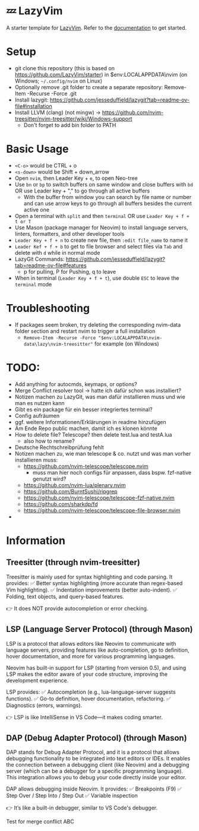 # 💤 LazyVim

A starter template for [LazyVim](https://github.com/LazyVim/LazyVim).
Refer to the [documentation](https://lazyvim.github.io/installation) to get started.

# Setup
- git clone this repository (this is based on https://github.com/LazyVim/starter) in $env:LOCALAPPDATA\nvim (on Windows; `~/.config/nvim` on Linux)
- Optionally remove .git folder to create a separate repository: Remove-Item -Recurse -Force .git
- Install lazygit: https://github.com/jesseduffield/lazygit?tab=readme-ov-file#installation
- Install LLVM (clang) (not mingw) -> https://github.com/nvim-treesitter/nvim-treesitter/wiki/Windows-support
  - Don't forget to add bin folder to PATH

# Basic Usage
- `<C-o>` would be CTRL + o
- `<s-down>` would be Shift + down_arrow
- Open `nvim`, then Leader Key + `e`, to open Neo-tree
- Use `bn` or `bp` to switch buffers on same window and close buffers with `bd` OR use Leader key + "," to go through all active buffers
  - With the buffer from window you can search by file name or number and can use arrow keys to go through all buffers besides the current active one
- Open a terminal with `split` and then `terminal` OR use `Leader Key + f + t or T`
- Use Mason (package manager for Neovim) to install language servers, linters, formatters, and other developer tools
- `Leader Key + f + n` to create new file, then `:edit file_name` to name it
- `Leader Kef + f + b` to get to file browser and select files via `Tab` and delete with `d` while in normal mode
- LazyGit Commands: https://github.com/jesseduffield/lazygit?tab=readme-ov-file#features
  - p for pulling, P for Pushing, q to leave
- When in terminal (`Leader Key + f + t`), use double `ESC` to leave the `terminal` mode


# Troubleshooting

- If packages seem broken, try deleting the corresponding nvim-data folder section and restart nvim to trigger a full installation
  - `Remove-Item -Recurse -Force "$env:LOCALAPPDATA\nvim-data\lazy\nvim-treesitter"` for example (on Windows)

# TODO:
- Add anything for autocmds, keymaps, or options?
- Merge Conflict resolver tool -> hatte ich dafür schon was installiert?
- Notizen machen zu LazyGit, was man dafür installieren muss und wie man es nutzen kann
- Gibt es ein package für ein besser integriertes terminal?
- Config aufräumen
- ggf. weitere Informationen/Erklärungen in readme hinzufügen
- Am Ende Repo public machen, damit ich es klonen könnte
- How to delete file? Telescope? then delete test.lua and testA.lua
  - also how to rename?
- Deutsche Rechtschreibprüfung fehlt
- Notizen machen zu, wie man telescope & co. nutzt und was man vorher installieren muss:
  - https://github.com/nvim-telescope/telescope.nvim
    - muss man hier noch configs für anpassen, dass bspw. fzf-native genutzt wird?
  - https://github.com/nvim-lua/plenary.nvim
  - https://github.com/BurntSushi/ripgrep
  - https://github.com/nvim-telescope/telescope-fzf-native.nvim
  - https://github.com/sharkdp/fd
  - https://github.com/nvim-telescope/telescope-file-browser.nvim
- 


# Information

## Treesitter (through nvim-treesitter)

Treesitter is mainly used for syntax highlighting and code parsing. It provides:
✅ Better syntax highlighting (more accurate than regex-based Vim highlighting).
✅ Indentation improvements (better auto-indent).
✅ Folding, text objects, and query-based features.

👉 It does NOT provide autocompletion or error checking.

## LSP (Language Server Protocol) (through Mason)
LSP is a protocol that allows editors like Neovim to communicate with language servers, providing features like auto-completion, go to definition, hover documentation, and more for various programming languages.

Neovim has built-in support for LSP (starting from version 0.5), and using LSP makes the editor aware of your code structure, improving the development experience.

LSP provides:
✅ Autocompletion (e.g., lua-language-server suggests functions).
✅ Go-to definition, hover documentation, refactoring.
✅ Diagnostics (errors, warnings).

👉 LSP is like IntelliSense in VS Code—it makes coding smarter.

## DAP (Debug Adapter Protocol) (through Mason)
DAP stands for Debug Adapter Protocol, and it is a protocol that allows debugging functionality to be integrated into text editors or IDEs. It enables the connection between a debugging client (like Neovim) and a debugging server (which can be a debugger for a specific programming language). This integration allows you to debug your code directly inside your editor.

DAP allows debugging inside Neovim. It provides:
✅ Breakpoints (F9)
✅ Step Over / Step Into / Step Out
✅ Variable inspection

👉 It’s like a built-in debugger, similar to VS Code's debugger.


Test for merge conflict ABC
